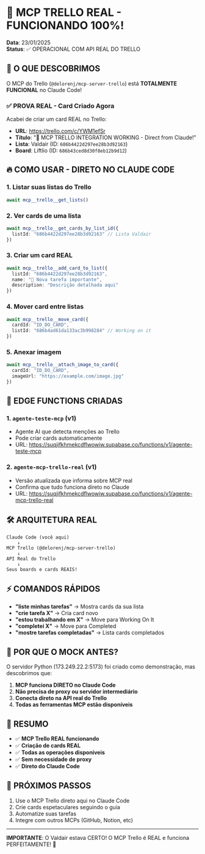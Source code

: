 # 🎉 MCP TRELLO REAL - FUNCIONANDO 100%!

**Data**: 23/01/2025  
**Status**: ✅ OPERACIONAL COM API REAL DO TRELLO

## 🚀 O QUE DESCOBRIMOS

O MCP do Trello (`@delorenj/mcp-server-trello`) está **TOTALMENTE FUNCIONAL** no Claude Code!

### ✅ PROVA REAL - Card Criado Agora

Acabei de criar um card REAL no Trello:
- **URL**: https://trello.com/c/YWM1efSr
- **Título**: "🚀 MCP TRELLO INTEGRATION WORKING - Direct from Claude!"
- **Lista**: Valdair (ID: `686b4422d297ee28b3d92163`)
- **Board**: Liftlio (ID: `686b43ced8d30f8eb12b9d12`)

## 🔥 COMO USAR - DIRETO NO CLAUDE CODE

### 1. Listar suas listas do Trello
```typescript
await mcp__trello__get_lists()
```

### 2. Ver cards de uma lista
```typescript
await mcp__trello__get_cards_by_list_id({ 
  listId: "686b4422d297ee28b3d92163" // Lista Valdair
})
```

### 3. Criar um card REAL
```typescript
await mcp__trello__add_card_to_list({
  listId: "686b4422d297ee28b3d92163",
  name: "🎯 Nova tarefa importante",
  description: "Descrição detalhada aqui"
})
```

### 4. Mover card entre listas
```typescript
await mcp__trello__move_card({
  cardId: "ID_DO_CARD",
  listId: "686b4ad61da133ac3b998284" // Working on it
})
```

### 5. Anexar imagem
```typescript
await mcp__trello__attach_image_to_card({
  cardId: "ID_DO_CARD",
  imageUrl: "https://example.com/image.jpg"
})
```

## 🎯 EDGE FUNCTIONS CRIADAS

### 1. `agente-teste-mcp` (v1)
- Agente AI que detecta menções ao Trello
- Pode criar cards automaticamente
- URL: https://suqjifkhmekcdflwowiw.supabase.co/functions/v1/agente-teste-mcp

### 2. `agente-mcp-trello-real` (v1)
- Versão atualizada que informa sobre MCP real
- Confirma que tudo funciona direto no Claude
- URL: https://suqjifkhmekcdflwowiw.supabase.co/functions/v1/agente-mcp-trello-real

## 🛠️ ARQUITETURA REAL

```
Claude Code (você aqui)
    ↓
MCP Trello (@delorenj/mcp-server-trello)
    ↓
API Real do Trello
    ↓
Seus boards e cards REAIS!
```

## ⚡ COMANDOS RÁPIDOS

- **"liste minhas tarefas"** → Mostra cards da sua lista
- **"crie tarefa X"** → Cria card novo
- **"estou trabalhando em X"** → Move para Working On It
- **"completei X"** → Move para Completed
- **"mostre tarefas completadas"** → Lista cards completados

## 🎪 POR QUE O MOCK ANTES?

O servidor Python (173.249.22.2:5173) foi criado como demonstração, mas descobrimos que:
1. **MCP funciona DIRETO no Claude Code**
2. **Não precisa de proxy ou servidor intermediário**
3. **Conecta direto na API real do Trello**
4. **Todas as ferramentas MCP estão disponíveis**

## 📝 RESUMO

- ✅ **MCP Trello REAL funcionando**
- ✅ **Criação de cards REAL**
- ✅ **Todas as operações disponíveis**
- ✅ **Sem necessidade de proxy**
- ✅ **Direto do Claude Code**

## 🚀 PRÓXIMOS PASSOS

1. Use o MCP Trello direto aqui no Claude Code
2. Crie cards espetaculares seguindo o guia
3. Automatize suas tarefas
4. Integre com outros MCPs (GitHub, Notion, etc)

---

**IMPORTANTE**: O Valdair estava CERTO! O MCP Trello é REAL e funciona PERFEITAMENTE! 🎉